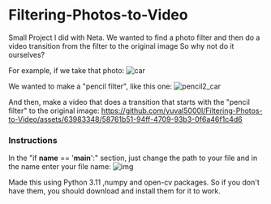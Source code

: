 # Filtering-Photos-to-Video
Small Project I did with Neta. We wanted to find a photo filter and then do a video transition from the filter to the original image So why not do it ourselves? 

For example, if we take that photo:
![car](https://github.com/yuval5000l/Filtering-Photos-to-Video/assets/63983348/e06f274a-0919-43cb-bd0f-9cd46bfe34a3)

We wanted to make a "pencil filter", like this one:
![pencil2_car](https://github.com/yuval5000l/Filtering-Photos-to-Video/assets/63983348/8ddad1bb-436d-4b72-887d-23c61f0e6403)

And then, make a video that does a transition that starts with the "pencil filter" to the original image: https://github.com/yuval5000l/Filtering-Photos-to-Video/assets/63983348/58761b51-94ff-4709-93b3-0f6a46f1c4d6



### Instructions
In the "if __name__ == '__main__':" section, just change the path to your file 
and in the name enter your file name:
![img](https://github.com/yuval5000l/Filtering-Photos-to-Video/assets/63983348/af9827df-492e-4b2b-98ec-0431d2cf6b6c)

Made this using Python 3.11 ,numpy and open-cv packages.
So if you don't have them, you should download and install them for it to work.

